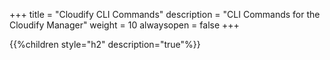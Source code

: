 +++
title = "Cloudify CLI Commands"
description = "CLI Commands for the Cloudify Manager"
weight = 10
alwaysopen = false
+++

{{%children style="h2" description="true"%}}
